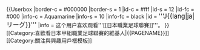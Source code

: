 {{Userbox
  |border-c = #000000
  |border-s = 1
  |id-c     = #fff
  |id-s     = 12
  |id-fc    = #000
  |info-c   = Aquamarine
  |info-s   = 10
  |info-fc  = black
  |id       = <big>'''J{{lang|ja|リーグ}}'''</big>
  |info     = 这个用户喜欢观看'''[[日本職業足球聯賽]]'''。
}}
[[Category:喜歡看日本甲組職業足球聯賽的維基人|{{PAGENAME}}]]
<noinclude>[[Category:關注與興趣用戶框模板]]</noinclude>